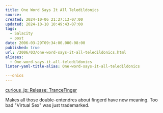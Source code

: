 ```yaml
---
title: One Word Says It All Teledildonics
source: 
created: 2024-10-06 21:27:13-07:00
updated: 2024-10-10 10:49:43-07:00
tags:
  - Salacity
  - post
date: 2006-03-29T09:34:00.000-08:00
published: true
url: /2006/03/one-word-says-it-all-teledildonics.html
aliases:
  - One-word-says-it-all-teledildonics
linter-yaml-title-alias: One-word-says-it-all-teledildonics

---onics
---
```



[curious\_jp: Release: TranceFinger](http://curious-jp.livejournal.com/28944.html "curious_jp: Release: TranceFinger")  
  
Makes all those double-entendres about fingerd have new meaning. Too bad "Virtual Sex" was just trademarked.